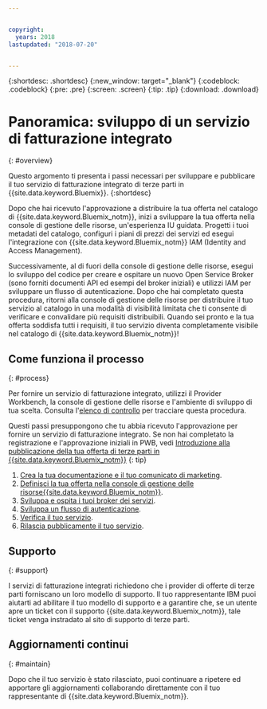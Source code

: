 ```yaml
---


copyright:
  years: 2018
lastupdated: "2018-07-20"


---
```


{:shortdesc: .shortdesc}
{:new_window: target="_blank"}
{:codeblock: .codeblock}
{:pre: .pre}
{:screen: .screen}
{:tip: .tip}
{:download: .download}

# Panoramica: sviluppo di un servizio di fatturazione integrato
{: #overview}

Questo argomento ti presenta i passi necessari per sviluppare e pubblicare il tuo servizio di fatturazione integrato di terze parti in {{site.data.keyword.Bluemix}}. 
{:shortdesc}

Dopo che hai ricevuto l'approvazione a distribuire la tua offerta nel catalogo di {{site.data.keyword.Bluemix_notm}}, inizi a sviluppare la tua offerta nella console di gestione delle risorse, un'esperienza IU guidata. Progetti i tuoi metadati del catalogo, configuri i piani di prezzi dei servizi ed esegui l'integrazione con {{site.data.keyword.Bluemix_notm}} IAM (Identity and Access Management). 

Successivamente, al di fuori della console di gestione delle risorse, esegui lo sviluppo del codice per creare e ospitare un nuovo Open Service Broker (sono forniti documenti API ed esempi del broker iniziali) e utilizzi IAM per sviluppare un flusso di autenticazione. Dopo che hai completato questa procedura, ritorni alla console di gestione delle risorse per distribuire il tuo servizio al catalogo in una modalità di visibilità limitata che ti consente di verificare e convalidare più requisiti distribuibili. Quando sei pronto e la tua offerta soddisfa tutti i requisiti, il tuo servizio diventa completamente visibile nel catalogo di {{site.data.keyword.Bluemix_notm}}!


## Come funziona il processo
{: #process}

Per fornire un servizio di fatturazione integrato, utilizzi il Provider Workbench, la console di gestione delle risorse e l'ambiente di sviluppo di tua scelta. Consulta l'[elenco di controllo](/docs/third-party/checklist.html#checklist) per tracciare questa procedura.

Questi passi presuppongono che tu abbia ricevuto l'approvazione per fornire un servizio di fatturazione integrato. Se non hai completato la registrazione e l'approvazione iniziali in PWB, vedi [Introduzione alla pubblicazione della tua offerta di terze parti in {{site.data.keyword.Bluemix_notm}}](/docs/third-party/index.md)
{: tip}

1. [Crea la tua documentazione e il tuo comunicato di marketing](/docs/third-party/cis1-docs-marketing.html).
2. [Definisci la tua offerta nella console di gestione delle risorse{{site.data.keyword.Bluemix_notm}}](/docs/third-party/cis2-rmc-define.html).
3. [Sviluppa e ospita i tuoi broker dei servizi](/docs/third-party/cis3-broker.html).
4. [Sviluppa un flusso di autenticazione](/docs/third-party/cis5-iam.html).
5. [Verifica il tuo servizio](/docs/third-party/cis4-rmc-publish.html).
6. [Rilascia pubblicamente il tuo servizio](/docs/third-party/cis6-ga.html).

## Supporto
{: #support}

I servizi di fatturazione integrati richiedono che i provider di offerte di terze parti forniscano un loro modello di supporto. Il tuo rappresentante IBM puoi aiutarti ad abilitare il tuo modello di supporto e a garantire che, se un utente apre un ticket con il supporto {{site.data.keyword.Bluemix_notm}}, tale ticket venga instradato al sito di supporto di terze parti.

## Aggiornamenti continui
{: #maintain}

Dopo che il tuo servizio è stato rilasciato, puoi continuare a ripetere ed apportare gli aggiornamenti collaborando direttamente con il tuo rappresentante di {{site.data.keyword.Bluemix_notm}}.



